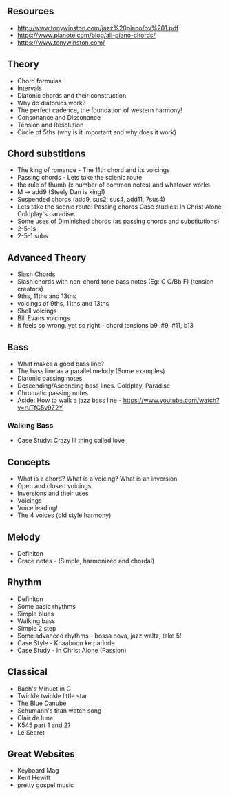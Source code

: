 ## Resources 
- http://www.tonywinston.com/jazz%20piano/ov%201.pdf
- https://www.pianote.com/blog/all-piano-chords/
- https://www.tonywinston.com/



## Theory
- Chord formulas
- Intervals
- Diatonic chords and their construction
- Why do diatonics work?
- The perfect cadence, the foundation of western harmony!
- Consonance and Dissonance
- Tension and Resolution
- Circle of 5ths (why is it important and why does it work)


## Chord substitions 
- The king of romance - The 11th chord and its voicings
- Passing chords - Lets take the scienic route
- the rule of thumb (x number of common notes) and whatever works
- M -> add9 (Steely Dan is king!)
- Suspended chords (add9, sus2, sus4, add11, 7sus4)
- Lets take the scenic route: Passing chords  Case studies: In Christ Alone, Coldplay's paradise.
- Some uses of Diminished chords (as passing chords and substitutions)
- 2-5-1s
- 2-5-1 subs


## Advanced Theory
- Slash Chords
- Slash chords with non-chord tone bass notes (Eg: C C/Bb F) (tension creators)
- 9ths, 11ths and 13ths
- voicings of 9ths, 11ths and 13ths
- Shell voicings
- Bill Evans voicings
- It feels so wrong, yet so right - chord tensions b9, #9, #11, b13


## Bass
- What makes a good bass line?
- The bass line as a parallel melody (Some examples)
- Diatonic passing notes
- Descending/Ascending bass lines. Coldplay, Paradise
- Chromatic passing notes
- Aside: How to walk a jazz bass line - https://www.youtube.com/watch?v=ruTfC5v9Z2Y

### Walking Bass
- Case Study: Crazy lil thing called love


## Concepts
- What is a chord? What is a voicing? What is an inversion
- Open and closed voicings
- Inversions and their uses
- Voicings
- Voice leading!
- The 4 voices (old style harmony)


## Melody
- Definiton
- Grace notes - (Simple, harmonized and chordal)


## Rhythm
- Definiton
- Some basic rhythms
- Simple blues
- Walking bass
- Simple 2 step
- Some advanced rhythms - bossa nova, jazz waltz, take 5!
- Case Style - Khaaboon ke parinde
- Case Study - In Christ Alone (Passion) 


## Classical
- Bach's Minuet in G
- Twinkle twinkle little star
- The Blue Danube
- Schumann's titan watch song
- Clair de lune
- K545 part 1 and 2?
- Le Secret

## Great Websites
- Keyboard Mag
- Kent Hewitt
- pretty gospel music
